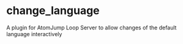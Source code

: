 # change_language
A plugin for AtomJump Loop Server to allow changes of the default language interactively
